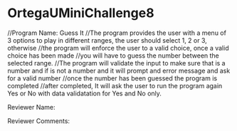# OrtegaUMiniChallenge8
//Program Name: Guess It
//The program provides the user with a menu of 3 options to play in different ranges, the user should select 1, 2 or 3, otherwise
//the program will enforce the user to a valid choice, once a valid choice has been made
//you will have to guess the number between the selected range.
//The program will validate the input to make sure that is a number and if is not a number and it will prompt and error message and ask for a valid number
//once the number has been guessed the program is completed
//after completed, It will ask the user to run the program again Yes or No with data validatation for Yes and No only.

Reviewer Name:

Reviewer Comments:
